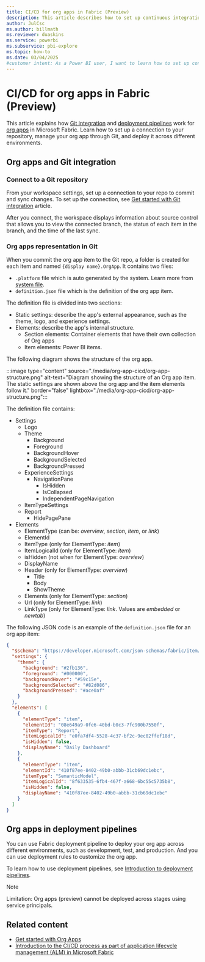 ```yaml
---
title: CI/CD for org apps in Fabric (Preview)
description: This article describes how to set up continuous integration and delivery (CI/CD) for org apps in Microsoft Fabric.
author: JulCsc
ms.author: billmath
ms.reviewer: duaskins
ms.service: powerbi
ms.subservice: pbi-explore
ms.topic: how-to
ms.date: 03/04/2025
#customer intent: As a Power BI user, I want to learn how to set up continuous integration and delivery (CI/CD) for org apps in Microsoft Fabric so that I can automate the deployment process.
---
```


# CI/CD for org apps in Fabric (Preview)

This article explains how [Git integration](/fabric/cicd/git-integration/intro-to-git-integration) and [deployment pipelines](/fabric/cicd/deployment-pipelines/intro-to-deployment-pipelines) work for [org apps](./org-app-items.md) in Microsoft Fabric. Learn how to set up a connection to your repository, manage your org app through Git, and deploy it across different environments.

## Org apps and Git integration

### Connect to a Git repository

From your workspace settings, set up a connection to your repo to commit and sync changes. To set up the connection, see [Get started with Git integration](/fabric/cicd/git-integration/git-get-started) article. 

After you connect, the workspace displays information about source control that allows you to view the connected branch, the status of each item in the branch, and the time of the last sync.

### Org apps representation in Git

When you commit the org app item to the Git repo, a folder is created for each item and named  `{display name}.OrgApp`. It contains two files:

- `.platform` file which is auto generated by the system. Learn more from [system file](/fabric/cicd/git-integration/source-code-format#automatically-generated-system-files).
- `definition.json` file which is the definition of the org app item. 
<!--- Learn more about [Mirrored database item definition](/rest/api/fabric/articles/item-management/definitions/mirrored-database-definition) --->

The definition file is divided into two sections:

- Static settings: describe the app's external appearance, such as the theme, logo, and experience settings.
- Elements: describe the app's internal structure.
  - Section elements: Container elements that have their own collection of Org apps
  - Item elements: Power BI items.

The following diagram shows the structure of the org app.

:::image type="content" source="./media/org-app-cicd/org-app-structure.png" alt-text="Diagram showing the structure of an Org app item. The static settings are shown above the org app and the item elements follow it." border="false" lightbox="./media/org-app-cicd/org-app-structure.png":::

The definition file contains:

- Settings
  - Logo
  - Theme
    - Background
    - Foreground
    - BackgroundHover
    - BackgroundSelected
    - BackgroundPressed
  - ExperienceSettings
    - NavigationPane
      - IsHidden
      - IsCollapsed
      - IndependentPageNavigation
  - ItemTypeSettings
  - Report
    - HidePagePane
- Elements
  - ElementType (can be: *overview*, *section*, *item*, or *link*)
  - ElementId
  - ItemType (only for ElementType: *item*)
  - ItemLogicalId (only for ElementType: *item*)
  - isHidden (not when for ElementType: *overview*)
  - DisplayName
  - Header (only for ElementType: *overview*)
    - Title
    - Body
    - ShowTheme
  - Elements (only for ElementType: *section*)
  - Url (only for ElementType: *link*)
  - LinkType (only for ElementType: *link*. Values are *embedded* or *newtab*)

The following JSON code is an example of the `definition.json` file for an org app item:

```json
{
  "$schema": "https://developer.microsoft.com/json-schemas/fabric/item/orgapp/definition/orgAppDefinition/1.0.0/schema.json",
  "settings": {
    "theme": {
      "background": "#2fb136",
      "foreground": "#000000",
      "backgroundHover": "#59c15e",
      "backgroundSelected": "#82d086",
      "backgroundPressed": "#ace0af"
    }
  },
  "elements": [
    {
      "elementType": "item",
      "elementId": "08e649a9-0fe6-40bd-b0c3-7fc900b7550f",
      "itemType": "Report",
      "itemLogicalId": "e0fa7df4-5528-4c37-bf2c-9ec02ffef18d",
      "isHidden": false,
      "displayName": "Daily Dashboard"
    },
    {
      "elementType": "item",
      "elementId": "410f87ee-8402-49b0-abbb-31cb69dc1ebc",
      "itemType": "SemanticModel",
      "itemLogicalId": "8f633535-6fb4-467f-a668-6bc55c5735b8",
      "isHidden": false,
      "displayName": "410f87ee-8402-49b0-abbb-31cb69dc1ebc"
    }
  ]
}
```

## Org apps in deployment pipelines

You can use Fabric deployment pipeline to deploy your org app across different environments, such as development, test, and production. And you can use deployment rules to customize the org app.

To learn how to use deployment pipelines, see [Introduction to deployment pipelines](/fabric/cicd/deployment-pipelines/intro-to-deployment-pipelines).

> [!NOTE]
> Limitation: Org apps (preview) cannot be deployed across stages using service principals.


## Related content

- [Get started with Org Apps](./org-app-items.md)
- [Introduction to the CI/CD process as part of application lifecycle management (ALM) in Microsoft Fabric](/fabric/cicd/cicd-overview)
